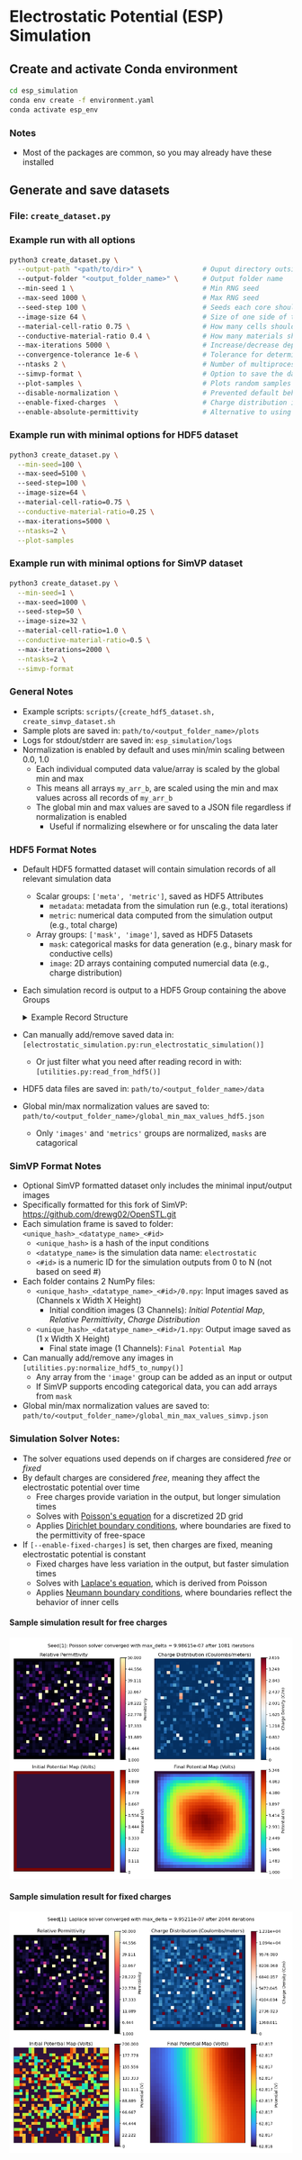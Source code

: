 # Electrostatic Potential (ESP) Simulation

## Create and activate Conda environment

```bash
cd esp_simulation
conda env create -f environment.yaml
conda activate esp_env
```

### Notes
- Most of the packages are common, so you may already have these installed

## Generate and save datasets

### File: `create_dataset.py`

### Example run with all options

```bash
python3 create_dataset.py \
  --output-path "<path/to/dir>" \               # Ouput directory outside of project root
  --output-folder "<output_folder_name>" \      # Output folder name
  --min-seed 1 \                                # Min RNG seed 
  --max-seed 1000 \                             # Max RNG seed 
  --seed-step 100 \                             # Seeds each core should process at a time (saves memory)
  --image-size 64 \                             # Size of one side of the grid image 
  --material-cell-ratio 0.75 \                  # How many cells should have a material (non air)
  --conductive-material-ratio 0.4 \             # How many materials should be conductors?
  --max-iterations 5000 \                       # Increase/decrease depending on size and materials
  --convergence-tolerance 1e-6 \                # Tolerance for determining when solution has converged
  --ntasks 2 \                                  # Number of multiprocessing cores 
  --simvp-format \                              # Option to save the dataset specifically formatted for SimVP
  --plot-samples \                              # Plots random samples of simulation outputs (HDF5 option only)
  --disable-normalization \                     # Prevented default behavior to normalize all computed images and scalars
  --enable-fixed-charges  \                     # Charge distribution is fixed instead of free (less variation, different solver)
  --enable-absolute-permittivity                # Alternative to using dielectric constants (uncommon, can ignore)
```

### Example run with minimal options for HDF5 dataset

```bash
python3 create_dataset.py \
  --min-seed=100 \                 
  --max-seed=5100 \                    
  --seed-step=100 \ 
  --image-size=64 \ 
  --material-cell-ratio=0.75 \
  --conductive-material-ratio=0.25 \ 
  --max-iterations=5000 \
  --ntasks=2 \
  --plot-samples
```

### Example run with minimal options for SimVP dataset

```bash
python3 create_dataset.py \
  --min-seed=1 \                 
  --max-seed=1000 \                    
  --seed-step=50 \ 
  --image-size=32 \ 
  --material-cell-ratio=1.0 \
  --conductive-material-ratio=0.5 \ 
  --max-iterations=2000 \
  --ntasks=2 \
  --simvp-format 
```

### General Notes
- Example scripts: `scripts/{create_hdf5_dataset.sh, create_simvp_dataset.sh`
- Sample plots are saved in: `path/to/<output_folder_name>/plots`
- Logs for stdout/stderr are saved in: `esp_simulation/logs`
- Normalization is enabled by default and uses min/min scaling between 0.0, 1.0
  - Each individual computed data value/array is scaled by the global min and max
  - This means all arrays `my_arr_b`, are scaled using the min and max values across all records of `my_arr_b`
  - The global min and max values are saved to a JSON file regardless if normalization is enabled
    - Useful if normalizing elsewhere or for unscaling the data later

### HDF5 Format Notes
- Default HDF5 formatted dataset will contain simulation records of all relevant simulation data
  - Scalar groups: `['meta', 'metric']`, saved as HDF5 Attributes
    - `metadata`: metadata from the simulation run (e.g., total iterations)
    - `metric`: numerical data computed from the simulation output (e.g., total charge)
  - Array groups: `['mask', 'image']`, saved as HDF5 Datasets
      - `mask`: categorical masks for data generation (e.g., binary mask for conductive cells)
      - `image`: 2D arrays containing computed numercial data (e.g., charge distribution)
- Each simulation record is output to a HDF5 Group containing the above Groups
    <details>   
    <summary> Example Record Structure </summary> 

    ```plaintext
    GROUP "record_1" {
      GROUP "image" {
          DATASET "charge_distribution" {
            DATATYPE  H5T_IEEE_F64LE
            DATASPACE  SIMPLE { ( 32, 32 ) / ( 32, 32 ) }
          }
          DATASET "electric_field_magnitude" {
            DATATYPE  H5T_IEEE_F64LE
            DATASPACE  SIMPLE { ( 32, 32 ) / ( 32, 32 ) }
          }
          DATASET "electric_field_x" {
            DATATYPE  H5T_IEEE_F64LE
            DATASPACE  SIMPLE { ( 32, 32 ) / ( 32, 32 ) }
          }
          DATASET "electric_field_y" {
            DATATYPE  H5T_IEEE_F64LE
            DATASPACE  SIMPLE { ( 32, 32 ) / ( 32, 32 ) }
          }
          DATASET "final_potential_map" {
            DATATYPE  H5T_IEEE_F64LE
            DATASPACE  SIMPLE { ( 32, 32 ) / ( 32, 32 ) }
          }
          DATASET "initial_potential_map" {
            DATATYPE  H5T_IEEE_F64LE
            DATASPACE  SIMPLE { ( 32, 32 ) / ( 32, 32 ) }
          }
          DATASET "permittivity_map" {
            DATATYPE  H5T_IEEE_F64LE
            DATASPACE  SIMPLE { ( 32, 32 ) / ( 32, 32 ) }
          }
      }
      GROUP "mask" {
          DATASET "conductive_material_map" {
            DATATYPE  H5T_ENUM {
                H5T_STD_I8LE;
                "FALSE"            0;
                "TRUE"             1;
            }
            DATASPACE  SIMPLE { ( 32, 32 ) / ( 32, 32 ) }
          }
          DATASET "material_category_map" {
            DATATYPE  H5T_STD_I64LE
            DATASPACE  SIMPLE { ( 32, 32 ) / ( 32, 32 ) }
          }
          DATASET "material_id_map" {
            DATATYPE  H5T_STD_I64LE
            DATASPACE  SIMPLE { ( 32, 32 ) / ( 32, 32 ) }
          }
      }
      GROUP "meta" {
          ATTRIBUTE "converged" {
            DATATYPE  H5T_STD_I64LE
            DATASPACE  SCALAR
          }
          ATTRIBUTE "image_size" {
            DATATYPE  H5T_STD_I64LE
            DATASPACE  SCALAR
          }
          ATTRIBUTE "max_delta" {
            DATATYPE  H5T_IEEE_F64LE
            DATASPACE  SCALAR
          }
          ATTRIBUTE "random_seed" {
            DATATYPE  H5T_STD_I64LE
            DATASPACE  SCALAR
          }
          ATTRIBUTE "total_iterations" {
            DATATYPE  H5T_STD_I64LE
            DATASPACE  SCALAR
          }
      }
      GROUP "metric" {
          ATTRIBUTE "electric_flux" {
            DATATYPE  H5T_IEEE_F64LE
            DATASPACE  SCALAR
          }
          ATTRIBUTE "total_charge" {
            DATATYPE  H5T_IEEE_F64LE
            DATASPACE  SCALAR
          }
          ATTRIBUTE "total_energy" {
            DATATYPE  H5T_IEEE_F64LE
            DATASPACE  SCALAR
          }
      }
    }
    ```

    <details> 
- Can manually add/remove saved data in: `[electrostatic_simulation.py:run_electrostatic_simulation()]`
  - Or just filter what you need after reading record in with: `[utilities.py:read_from_hdf5()]`
- HDF5 data files are saved in: `path/to/<output_folder_name>/data`
- Global min/max normalization values are saved to: `path/to/<output_folder_name>/global_min_max_values_hdf5.json`
  - Only `'images'` and `'metrics'` groups are normalized, `masks` are catagorical 

### SimVP Format Notes
- Optional SimVP formatted dataset only includes the minimal input/output images
- Specifically formatted for this fork of SimVP: https://github.com/drewg02/OpenSTL.git
- Each simulation frame is saved to folder: `<unique_hash>_<datatype_name>_<#id>`
  - `<unique_hash>` is a hash of the input conditions
  - `<datatype_name>` is the simulation data name: `electrostatic`
  - `<#id>` is a numeric ID for the simulation outputs from 0 to N (not based on seed #)
- Each folder contains 2 NumPy files:
  - `<unique_hash>_<datatype_name>_<#id>/0.npy`: Input images saved as (Channels x Width X Height)
    - Initial condition images (3 Channels): *Initial Potential Map*, *Relative Permittivity*, *Charge Distribution*
  - `<unique_hash>_<datatype_name>_<#id>/1.npy`: Output image saved as (1 x Width X Height)
    - Final state image (1 Channels): `Final Potential Map`
- Can manually add/remove any images in `[utilities.py:normalize_hdf5_to_numpy()]` 
  - Any array from the `'image'` group can be added as an input or output 
  - If SimVP supports encoding categorical data, you can add arrays from `mask`
- Global min/max normalization values are saved to: `path/to/<output_folder_name>/global_min_max_values_simvp.json`

### Simulation Solver Notes:
- The solver equations used depends on if charges are considered *free* or *fixed*
- By default charges are considered *free*, meaning they affect the electrostatic potential over time
  - Free charges provide variation in the output, but longer simulation times
  - Solves with [Poisson's equation](https://en.wikipedia.org/wiki/Discrete_Poisson_equation) for a discretized 2D grid
  - Applies [Dirichlet boundary conditions](https://en.wikipedia.org/wiki/Dirichlet_boundary_condition), where boundaries are fixed to the permittivity of free-space
- If `[--enable-fixed-charges]` is set, then charges are fixed, meaning electrostatic potential is constant
  - Fixed charges have less variation in the output, but faster simulation times
  - Solves with [Laplace's equation](https://en.wikipedia.org/wiki/Laplace%27s_equation#Electrostatics), which is derived from Poisson 
  - Applies [Neumann boundary conditions](https://en.wikipedia.org/wiki/Neumann_boundary_condition), where boundaries reflect the behavior of inner cells


#### Sample simulation result for free charges
![Free Charges Sample Plot](sample_plots/electrostatic_poisson_32x32_1.png)

#### Sample simulation result for fixed charges
![Fixed Charges Sample Plot](sample_plots/electrostatic_laplace_32x32_1.png)
